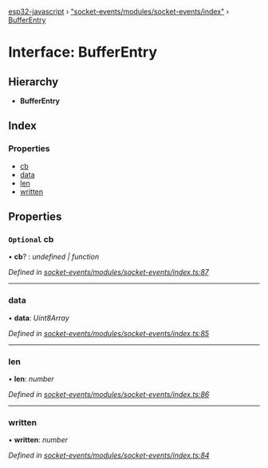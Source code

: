 [esp32-javascript](../README.md) › ["socket-events/modules/socket-events/index"](../modules/_socket_events_modules_socket_events_index_.md) › [BufferEntry](_socket_events_modules_socket_events_index_.bufferentry.md)

# Interface: BufferEntry

## Hierarchy

* **BufferEntry**

## Index

### Properties

* [cb](_socket_events_modules_socket_events_index_.bufferentry.md#optional-cb)
* [data](_socket_events_modules_socket_events_index_.bufferentry.md#data)
* [len](_socket_events_modules_socket_events_index_.bufferentry.md#len)
* [written](_socket_events_modules_socket_events_index_.bufferentry.md#written)

## Properties

### `Optional` cb

• **cb**? : *undefined | function*

*Defined in [socket-events/modules/socket-events/index.ts:87](https://github.com/marcelkottmann/esp32-javascript/blob/79968c6/components/socket-events/modules/socket-events/index.ts#L87)*

___

###  data

• **data**: *Uint8Array*

*Defined in [socket-events/modules/socket-events/index.ts:85](https://github.com/marcelkottmann/esp32-javascript/blob/79968c6/components/socket-events/modules/socket-events/index.ts#L85)*

___

###  len

• **len**: *number*

*Defined in [socket-events/modules/socket-events/index.ts:86](https://github.com/marcelkottmann/esp32-javascript/blob/79968c6/components/socket-events/modules/socket-events/index.ts#L86)*

___

###  written

• **written**: *number*

*Defined in [socket-events/modules/socket-events/index.ts:84](https://github.com/marcelkottmann/esp32-javascript/blob/79968c6/components/socket-events/modules/socket-events/index.ts#L84)*
